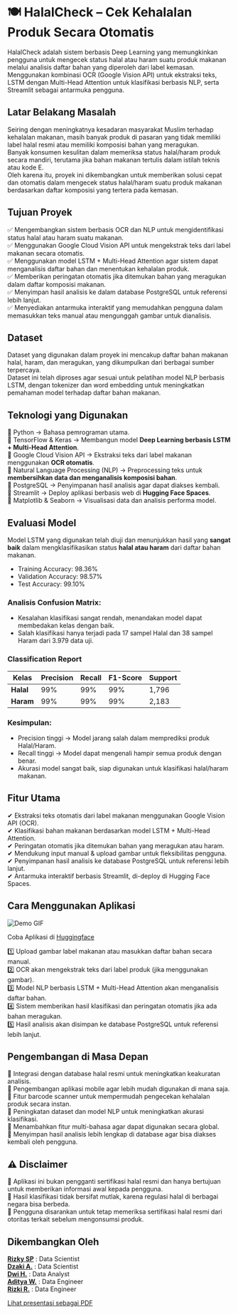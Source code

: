 # 🍽️ HalalCheck – Cek Kehalalan Produk Secara Otomatis
HalalCheck adalah sistem berbasis Deep Learning yang memungkinkan pengguna untuk mengecek status halal atau haram suatu produk makanan melalui analisis daftar bahan yang diperoleh dari label kemasan. Menggunakan kombinasi OCR (Google Vision API) untuk ekstraksi teks, LSTM dengan Multi-Head Attention untuk klasifikasi berbasis NLP, serta Streamlit sebagai antarmuka pengguna.

## Latar Belakang Masalah
Seiring dengan meningkatnya kesadaran masyarakat Muslim terhadap kehalalan makanan, masih banyak produk di pasaran yang tidak memiliki label halal resmi atau memiliki komposisi bahan yang meragukan. <br>
Banyak konsumen kesulitan dalam memeriksa status halal/haram produk secara mandiri, terutama jika bahan makanan tertulis dalam istilah teknis atau kode E.<br>
Oleh karena itu, proyek ini dikembangkan untuk memberikan solusi cepat dan otomatis dalam mengecek status halal/haram suatu produk makanan berdasarkan daftar komposisi yang tertera pada kemasan.

## Tujuan Proyek
✅ Mengembangkan sistem berbasis OCR dan NLP untuk mengidentifikasi status halal atau haram suatu makanan. <br>
✅ Menggunakan Google Cloud Vision API untuk mengekstrak teks dari label makanan secara otomatis. <br>
✅ Menggunakan model LSTM + Multi-Head Attention agar sistem dapat menganalisis daftar bahan dan menentukan kehalalan produk. <br>
✅ Memberikan peringatan otomatis jika ditemukan bahan yang meragukan dalam daftar komposisi makanan. <br>
✅ Menyimpan hasil analisis ke dalam database PostgreSQL untuk referensi lebih lanjut. <br>
✅ Menyediakan antarmuka interaktif yang memudahkan pengguna dalam memasukkan teks manual atau mengunggah gambar untuk dianalisis.

## Dataset
Dataset yang digunakan dalam proyek ini mencakup daftar bahan makanan halal, haram, dan meragukan, yang dikumpulkan dari berbagai sumber terpercaya. <br>
Dataset ini telah diproses agar sesuai untuk pelatihan model NLP berbasis LSTM, dengan tokenizer dan word embedding untuk meningkatkan pemahaman model terhadap daftar bahan makanan.

## Teknologi yang Digunakan
🔹 Python → Bahasa pemrograman utama. <br>
🔹 TensorFlow & Keras → Membangun model **Deep Learning berbasis LSTM + Multi-Head Attention**. <br>
🔹 Google Cloud Vision API → Ekstraksi teks dari label makanan menggunakan **OCR otomatis**. <br>
🔹 Natural Language Processing (NLP) → Preprocessing teks untuk **membersihkan data dan menganalisis komposisi bahan**. <br>
🔹 PostgreSQL → Penyimpanan hasil analisis agar dapat diakses kembali. <br>
🔹 Streamlit → Deploy aplikasi berbasis web di **Hugging Face Spaces**. <br>
🔹 Matplotlib & Seaborn → Visualisasi data dan analisis performa model. <br>

## Evaluasi Model
Model LSTM yang digunakan telah diuji dan menunjukkan hasil yang **sangat baik** dalam mengklasifikasikan status **halal atau haram** dari daftar bahan makanan.

- Training Accuracy: 98.36%
- Validation Accuracy: 98.57%
- Test Accuracy: 99.10%

### Analisis Confusion Matrix:
- Kesalahan klasifikasi sangat rendah, menandakan model dapat membedakan kelas dengan baik.
- Salah klasifikasi hanya terjadi pada 17 sampel Halal dan 38 sampel Haram dari 3.979 data uji.

### Classification Report

| **Kelas**  | **Precision** | **Recall** | **F1-Score** | **Support** |
|------------|--------------|------------|--------------|------------|
| **Halal**  | 99%          | 99%        | 99%          | 1,796      |
| **Haram**  | 99%          | 99%        | 99%          | 2,183      |


### Kesimpulan:
- Precision tinggi → Model jarang salah dalam memprediksi produk Halal/Haram.
- Recall tinggi → Model dapat mengenali hampir semua produk dengan benar.
- Akurasi model sangat baik, siap digunakan untuk klasifikasi halal/haram makanan.

## Fitur Utama
✔ Ekstraksi teks otomatis dari label makanan menggunakan Google Vision API (OCR). <br>
✔ Klasifikasi bahan makanan berdasarkan model LSTM + Multi-Head Attention. <br>
✔ Peringatan otomatis jika ditemukan bahan yang meragukan atau haram. <br>
✔ Mendukung input manual & upload gambar untuk fleksibilitas pengguna. <br>
✔ Penyimpanan hasil analisis ke database PostgreSQL untuk referensi lebih lanjut. <br>
✔ Antarmuka interaktif berbasis Streamlit, di-deploy di Hugging Face Spaces.

## Cara Menggunakan Aplikasi
![Demo GIF](Demo.gif)

Coba Aplikasi di <a href="https://huggingface.co/spaces/rizkystiawanp/HalalCheck">Huggingface</a> <br>

1️⃣ Upload gambar label makanan atau masukkan daftar bahan secara manual. <br>
2️⃣ OCR akan mengekstrak teks dari label produk (jika menggunakan gambar). <br>
3️⃣ Model NLP berbasis LSTM + Multi-Head Attention akan menganalisis daftar bahan. <br>
4️⃣ Sistem memberikan hasil klasifikasi dan peringatan otomatis jika ada bahan meragukan. <br>
5️⃣ Hasil analisis akan disimpan ke database PostgreSQL untuk referensi lebih lanjut.

## Pengembangan di Masa Depan
🔹 Integrasi dengan database halal resmi untuk meningkatkan keakuratan analisis. <br>
🔹 Pengembangan aplikasi mobile agar lebih mudah digunakan di mana saja. <br>
🔹 Fitur barcode scanner untuk mempermudah pengecekan kehalalan produk secara instan. <br>
🔹 Peningkatan dataset dan model NLP untuk meningkatkan akurasi klasifikasi. <br>
🔹 Menambahkan fitur multi-bahasa agar dapat digunakan secara global. <br>
🔹 Menyimpan hasil analisis lebih lengkap di database agar bisa diakses kembali oleh pengguna.

## ⚠ Disclaimer
🔸 Aplikasi ini bukan pengganti sertifikasi halal resmi dan hanya bertujuan untuk memberikan informasi awal kepada pengguna. <br>
🔸 Hasil klasifikasi tidak bersifat mutlak, karena regulasi halal di berbagai negara bisa berbeda. <br>
🔸 Pengguna disarankan untuk tetap memeriksa sertifikasi halal resmi dari otoritas terkait sebelum mengonsumsi produk.

## Dikembangkan Oleh
**[Rizky SP](https://github.com/rizkystiawanp)** : Data Scientist <br>
**[Dzaki A.](https://github.com/DzakiAF)** : Data Scientist <br>
**[Dwi H.](https://github.com/dwihst)** : Data Analyst <br>
**[Aditya W.](https://github.com/bUtekwijay)** : Data Engineer <br>
**[Rizki R.](https://github.com/rizkeyyy)** : Data Engineer

[Lihat presentasi sebagai PDF](presentation.pdf)